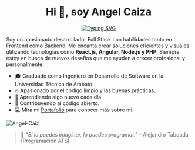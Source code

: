 <h1 align="center">Hi 👋, soy Angel Caiza</h1>

<p align="center">
  <a href="https://git.io/typing-svg">
    <img src="https://readme-typing-svg.demolab.com?font=Fira+Code&weight=500&size=22&pause=1000&color=FC6C85&center=true&vCenter=true&width=435&lines=Desarrollador+Full+Stack;Frontend+%2B+Backend;Apasionado+por+el+c%C3%B3digo+limpio+%F0%9F%92%AA" alt="Typing SVG" />
  </a>
</p>

<!--Start Intro-->               
<p align="left">
  Soy un apasionado desarrollador Full Stack con habilidades tanto en Frontend como Backend. Me encanta crear soluciones eficientes y visuales utilizando tecnologías como <strong>React.js, Angular, Node.js y PHP</strong>. Siempre estoy en busca de nuevos desafíos que me ayuden a crecer profesional y personalmente.
</p>

- 🎓 Graduado como Ingeniero en Desarrollo de Software en la Universidad Técnica de Ambato.
- 🔥 Apasionado por el código limpio y las buenas prácticas.  
- 🌱 Aprendiendo algo nuevo cada día.  
- 💪 Contribuyendo al código abierto.    
- 💻 Mira mi [Portafolio](https://portafolio-steel-omega.vercel.app/) para conocer más sobre mí.


<!--End Intro-->

<!--Profile Count Badge-->
<p align="left">
  <img src="https://komarev.com/ghpvc/?username=Angel-Caiz&label=Profile%20views&color=770677&style=for-the-badge&logo=star" alt="Angel-Caiz" />
</p>

> 🚀 *"Si lo puedes imaginar, lo puedes programar."* – Alejandro Taboada (Programación ATS)
